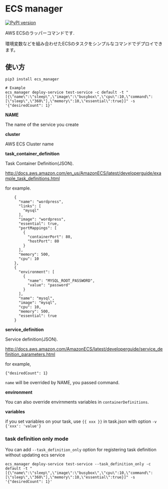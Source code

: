 # ECS manager

[![PyPI version](https://badge.fury.io/py/ecs-manager.svg)](https://badge.fury.io/py/ecs-manager)

AWS ECSのラッパーコマンドです.

環境変数などを組み合わせたECSのタスクをシンプルなコマンドでデプロイできます。

## 使い方

```
pip3 install ecs_manager

# Example
ecs_manager deploy-service test-service -c default -t "[{\"name\":\"sleep\",\"image\":\"busybox\",\"cpu\":10,\"command\":[\"sleep\",\"360\"],\"memory\":10,\"essential\":true}]" -s '{"desiredCount": 1}'
```


__NAME__

The name of the service you create

__cluster__

AWS ECS Cluster name

__task_container_definition__

Task Container Definition(JSON).

http://docs.aws.amazon.com/en_us/AmazonECS/latest/developerguide/example_task_definitions.html

for example. 

```
    {
      "name": "wordpress",
      "links": [
        "mysql"
      ],
      "image": "wordpress",
      "essential": true,
      "portMappings": [
        {
          "containerPort": 80,
          "hostPort": 80
        }
      ],
      "memory": 500,
      "cpu": 10
    },
    {
      "environment": [
        {
          "name": "MYSQL_ROOT_PASSWORD",
          "value": "password"
        }
      ],
      "name": "mysql",
      "image": "mysql",
      "cpu": 10,
      "memory": 500,
      "essential": true
    } 
```

__service_definition__

Service definition(JSON).

http://docs.aws.amazon.com/AmazonECS/latest/developerguide/service_definition_parameters.html

for example, 

```
{"desiredCount": 1}
```

`name` will be overrided by NAME, you passed command.


__environment__

You can also override envirnments variables in `containerDefinitions`.

__variables__

if you set variables on your task, use `{{ xxx }}` in task.json with option `-v {'xxx': 'value'}`


### task definition only mode
You can add `--task_definition_only` option for registering task definition without updating ecs service
```
ecs_manager deploy-service test-service --task_definition_only -c default -t "[{\"name\":\"sleep\",\"image\":\"busybox\",\"cpu\":10,\"command\":[\"sleep\",\"360\"],\"memory\":10,\"essential\":true}]" -s '{"desiredCount": 1}'
```
